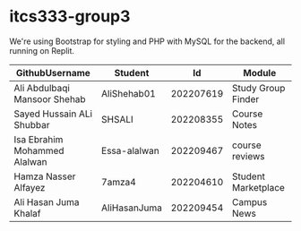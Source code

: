 # itcs333-group3
We're using Bootstrap for styling and PHP with MySQL for the backend, all running on Replit.


<table>
<thead>
<tr>
<th>GithubUsername</th>
<th>Student</th>
<th>Id</th>
<th>Module</th>

</tr>
</thead>
<tr>
<td>Ali Abdulbaqi Mansoor Shehab</td>
<td>AliShehab01</td>
<td>202207619</td>
<td>Study Group Finder</td>
</tr>
</tr>
<tr>
<td>Sayed Hussain ALi Shubbar</td>
<td>SHSALI</td>
<td>202208355</td>
<td>Course Notes
</td>
</tr>
<tr>
<td>Isa Ebrahim Mohammed Alalwan</td>
<td>Essa-alalwan</td>
<td>202209467</td>
<td>course reviews</td>
</tr>
<tr>
<td>Hamza Nasser Alfayez</td>
<td>7amza4</td>
<td>202204610</td>
<td>Student Marketplace</td>
</tr>
<tr>
<td>Ali Hasan Juma Khalaf</td>
<td>AliHasanJuma</td>
<td>202209454</td>
<td>Campus News</td>
</tr>
<tbody>
</tbody>
</table>
